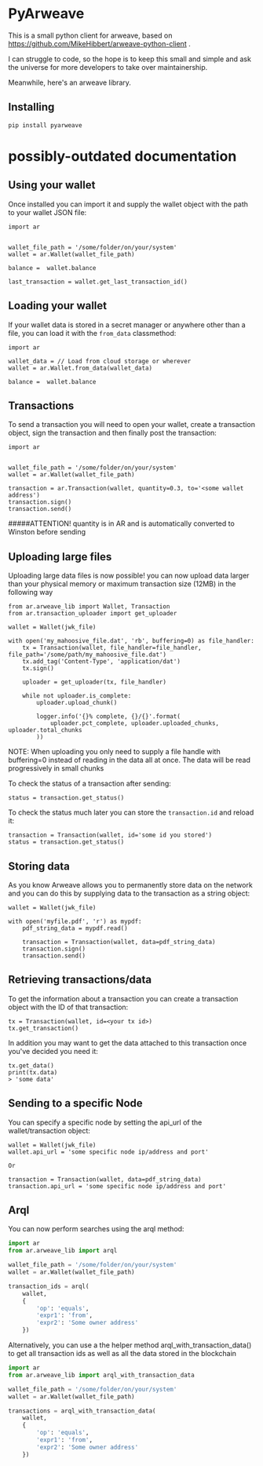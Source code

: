 # PyArweave
This is a small python client for arweave, based on https://github.com/MikeHibbert/arweave-python-client .

I can struggle to code, so the hope is to keep this small and simple and ask the universe for more developers to take over maintainership.

Meanwhile, here's an arweave library.

## Installing
```
pip install pyarweave
```

# possibly-outdated documentation

## Using your wallet
Once installed you can import it and supply the wallet object with the path to your wallet JSON file:
```
import ar


wallet_file_path = '/some/folder/on/your/system'
wallet = ar.Wallet(wallet_file_path)

balance =  wallet.balance

last_transaction = wallet.get_last_transaction_id()
```

## Loading your wallet
If your wallet data is stored in a secret manager or anywhere other than a file, you can load it with the `from_data` classmethod:
```
import ar

wallet_data = // Load from cloud storage or wherever
wallet = ar.Wallet.from_data(wallet_data)

balance =  wallet.balance
```

## Transactions
To send a transaction you will need to open your wallet, create a transaction object, sign the transaction and then finally post the transaction:
```
import ar


wallet_file_path = '/some/folder/on/your/system'
wallet = ar.Wallet(wallet_file_path)

transaction = ar.Transaction(wallet, quantity=0.3, to='<some wallet address')
transaction.sign()
transaction.send()
```

#####ATTENTION! quantity is in AR and is automatically converted to Winston before sending

## Uploading large files
Uploading large data files is now possible! you can now upload data larger than your physical memory or maximum transaction size (12MB) in the following way
```
from ar.arweave_lib import Wallet, Transaction
from ar.transaction_uploader import get_uploader

wallet = Wallet(jwk_file)

with open('my_mahoosive_file.dat', 'rb', buffering=0) as file_handler:
    tx = Transaction(wallet, file_handler=file_handler, file_path='/some/path/my_mahoosive_file.dat')
    tx.add_tag('Content-Type', 'application/dat')
    tx.sign()

    uploader = get_uploader(tx, file_handler)

    while not uploader.is_complete:
        uploader.upload_chunk()

        logger.info('{}% complete, {}/{}'.format(
            uploader.pct_complete, uploader.uploaded_chunks, uploader.total_chunks
        ))
```
NOTE: When uploading you only need to supply a file handle with buffering=0 instead of reading in the data all at once. The data will be read progressively in small chunks

To check the status of a transaction after sending:
```
status = transaction.get_status()
```

To check the status much later you can store the ```transaction.id``` and reload it:
```
transaction = Transaction(wallet, id='some id you stored')
status = transaction.get_status()
```

## Storing data
As you know Arweave allows you to permanently store data on the network and you can do this by supplying data to the transaction as a string object:
```
wallet = Wallet(jwk_file)

with open('myfile.pdf', 'r') as mypdf:
    pdf_string_data = mypdf.read()

    transaction = Transaction(wallet, data=pdf_string_data)
    transaction.sign()
    transaction.send()
```

## Retrieving transactions/data
To get the information about a transaction you can create a transaction object with the ID of that transaction:
```
tx = Transaction(wallet, id=<your tx id>)
tx.get_transaction()
```

In addition you may want to get the data attached to this transaction once you've decided you need it:
```
tx.get_data()
print(tx.data)
> 'some data'
```

## Sending to a specific Node
You can specify a specific node by setting the api_url of the wallet/transaction object:
```
wallet = Wallet(jwk_file)
wallet.api_url = 'some specific node ip/address and port'

Or

transaction = Transaction(wallet, data=pdf_string_data)
transaction.api_url = 'some specific node ip/address and port'

```

## Arql

You can now perform searches using the arql method:

```python
import ar
from ar.arweave_lib import arql

wallet_file_path = '/some/folder/on/your/system'
wallet = ar.Wallet(wallet_file_path)

transaction_ids = arql(
    wallet,
    {
        'op': 'equals',
        'expr1': 'from',
        'expr2': 'Some owner address'
    })
```

Alternatively, you can use a the helper method arql_with_transaction_data() to get all transaction ids as well as all the data stored in the blockchain

```python
import ar
from ar.arweave_lib import arql_with_transaction_data

wallet_file_path = '/some/folder/on/your/system'
wallet = ar.Wallet(wallet_file_path)

transactions = arql_with_transaction_data(
    wallet,
    {
        'op': 'equals',
        'expr1': 'from',
        'expr2': 'Some owner address'
    })
```
